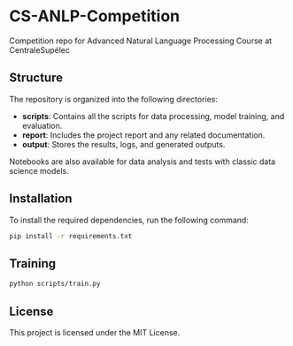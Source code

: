 # CS-ANLP-Competition

Competition repo for Advanced Natural Language Processing Course at CentraleSupélec

## Structure

The repository is organized into the following directories:

- **scripts**: Contains all the scripts for data processing, model training, and evaluation.
- **report**: Includes the project report and any related documentation.
- **output**: Stores the results, logs, and generated outputs.

Notebooks are also available for data analysis and tests with classic data science models.

## Installation

To install the required dependencies, run the following command:

```bash
pip install -r requirements.txt
```

## Training

```bash
python scripts/train.py
```

## License

This project is licensed under the MIT License.
